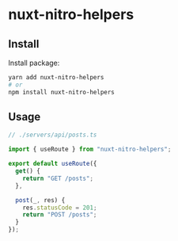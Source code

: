 # nuxt-nitro-helpers

## Install

Install package:

```bash
yarn add nuxt-nitro-helpers
# or
npm install nuxt-nitro-helpers
```

## Usage

```js
// ./servers/api/posts.ts

import { useRoute } from "nuxt-nitro-helpers";

export default useRoute({
  get() {
    return "GET /posts";
  },

  post(_, res) {
    res.statusCode = 201;
    return "POST /posts";
  }
});
```